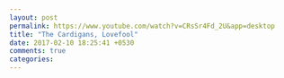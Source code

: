 ```yaml
---
layout: post
permalink: https://www.youtube.com/watch?v=CRsSr4Fd_2U&app=desktop
title: "The Cardigans, Lovefool"
date: 2017-02-10 18:25:41 +0530
comments: true
categories: 
---
```

